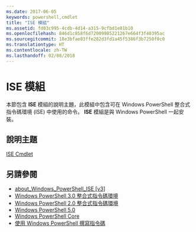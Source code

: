 ```yaml
---
ms.date: 2017-06-05
keywords: powershell,cmdlet
title: "ISE 模組"
ms.assetid: fd03c995-4cdb-4d14-a315-9cfbd1e81b10
ms.openlocfilehash: 846d1c858f6d72009985221267e664f3f40395ac
ms.sourcegitcommit: 18e3bfae83ffe282d3fd1a45f5386f3b7250f0c0
ms.translationtype: HT
ms.contentlocale: zh-TW
ms.lasthandoff: 02/08/2018
---
```

# <a name="ise-module"></a>ISE 模組
本節包含 **ISE** 模組的說明主題，此模組中包含可在 Windows PowerShell 整合式指令碼環境 (ISE) 中使用的命令。 **ISE** 模組是與 Windows PowerShell 一起安裝。

## <a name="help-topics"></a>說明主題
[ISE Cmdlet](http://go.microsoft.com/fwlink/?LinkID=254686)

## <a name="see-also"></a>另請參閱
- [about_Windows_PowerShell_ISE [v3]](https://technet.microsoft.com/en-us/library/dfa54d47-60c6-4fff-8197-c747e8d411bb)
- [Windows PowerShell 3.0 整合式指令碼環境](http://go.microsoft.com/fwlink/?LinkId=254681)
- [Windows PowerShell 2.0 整合式指令碼環境](http://go.microsoft.com/fwlink/?LinkID=238569)
- [Windows PowerShell 5.0](../../whats-new/What-s-New-in-Windows-PowerShell-50.md)
- [Windows PowerShell Core](https://technet.microsoft.com/en-us/library/4b75f1e4-f327-48f3-92ab-bf5435094d41)
- [使用 Windows PowerShell 撰寫指令碼](../../getting-started/fundamental/Scripting-with-Windows-PowerShell.md)

